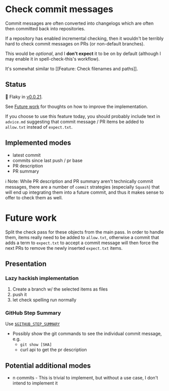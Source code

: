 # Check commit messages

Commit messages are often converted into changelogs which are often then committed back into repositories.

If a repository has enabled incremental checking, then it wouldn't be terribly hard to check commit messages on PRs (or non-default branches).

This would be *optional*, and I **don't expect** it to be on by default (although I may enable it in spell-check-this's workflow).

It's somewhat similar to [[Feature: Check filenames and paths]].

## Status

🐛 Flaky in [v0.0.21](https://github.com/check-spelling/check-spelling/releases/tag/v0.0.21).

See [Future work](#future-work) for thoughts on how to improve the implementation.

If you choose to use this feature today, you should probably include text in `advice.md` suggesting that commit message / PR items be added to `allow.txt` instead of `expect.txt`.

## Implemented modes

* latest commit
* commits since last push / pr base
* PR description
* PR summary

ℹ️ Note: While PR description and PR summary aren't technically commit messages, there are a number of `commit` strategies (especially `Squash`) that will end up integrating them into a future commit, and thus it makes sense to offer to check them as well.

# Future work

Split the check pass for these objects from the main pass. In order to handle them, items really need to be added to `allow.txt`, otherwise a commit that adds a term to `expect.txt` to accept a commit message will then force the next PRs to remove the newly inserted `expect.txt` items.

## Presentation

### Lazy hackish implementation

1. Create a branch w/ the selected items as files
2. push it
3. let check spelling run normally

### GitHub Step Summary

Use [`$GITHUB_STEP_SUMMARY`](https://github.blog/2022-05-09-supercharging-github-actions-with-job-summaries/)

* Possibly show the git commands to see the individual commit message, e.g.
  - `git show [SHA]`
  - curl api to get the pr description

## Potential additional modes
* n commits - This is trivial to implement, but without a use case, I don't intend to implement it
